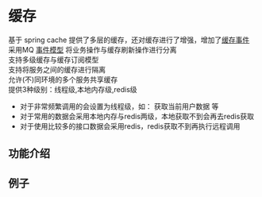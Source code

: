 # 缓存
基于 spring cache 提供了多层的缓存，还对缓存进行了增强，增加了[缓存事件]()  
采用MQ [事件模型]() 将业务操作与缓存刷新操作进行分离  
支持多级缓存与缓存订阅模型  
支持将服务之间的缓存进行隔离  
允许(不)同环境的多个服务共享缓存  
提供3种级别：线程级,本地内存级,redis级  
- 对于非常频繁调用的会设置为线程级，如： 获取当前用户数据 等  
- 对于常用的数据会采用本地内存与redis两级，本地获取不到会再去redis获取  
- 对于使用比较多的接口数据会采用redis，redis获取不到再执行远程调用  

## 功能介绍

## 例子
